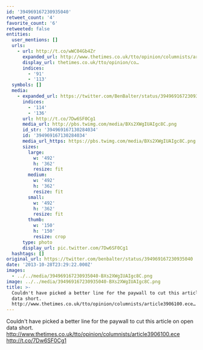 ```yaml
---
id: '394969167230935040'
retweet_count: '4'
favorite_count: '6'
retweeted: false
entities:
  user_mentions: []
  urls:
    - url: http://t.co/wWC04Gb4Zr
      expanded_url: http://www.thetimes.co.uk/tto/opinion/columnists/article3906100.ece
      display_url: thetimes.co.uk/tto/opinion/co…
      indices:
        - '91'
        - '113'
  symbols: []
  media:
    - expanded_url: https://twitter.com/BenBalter/status/394969167230935040/photo/1
      indices:
        - '114'
        - '136'
      url: http://t.co/7Dw6SF0Cg1
      media_url: http://pbs.twimg.com/media/BXs2XWgIUAIgc8C.png
      id_str: '394969167130284034'
      id: '394969167130284034'
      media_url_https: https://pbs.twimg.com/media/BXs2XWgIUAIgc8C.png
      sizes:
        large:
          w: '492'
          h: '362'
          resize: fit
        medium:
          w: '492'
          h: '362'
          resize: fit
        small:
          w: '492'
          h: '362'
          resize: fit
        thumb:
          w: '150'
          h: '150'
          resize: crop
      type: photo
      display_url: pic.twitter.com/7Dw6SF0Cg1
  hashtags: []
original_url: https://twitter.com/benbalter/status/394969167230935040
date: '2013-10-28T23:29:22.000Z'
images:
  - ../../media/394969167230935040-BXs2XWgIUAIgc8C.png
image: ../../media/394969167230935040-BXs2XWgIUAIgc8C.png
title: >-
  Couldn't have picked a better line for the paywall to cut this article on open
  data short.
  http://www.thetimes.co.uk/tto/opinion/columnists/article3906100.ece…
---
```


Couldn't have picked a better line for the paywall to cut this article on open data short. http://www.thetimes.co.uk/tto/opinion/columnists/article3906100.ece http://t.co/7Dw6SF0Cg1